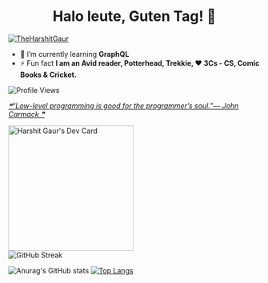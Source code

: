 
<h1 align="center">Halo leute, Guten Tag! 🖖</h1>

<p align="left"> <a href="https://twitter.com/TheHarshitGaur" target="blank"><img src="https://img.shields.io/twitter/follow/TheHarshitGaur?color=green&logo=Twitter&logoColor=dark%20blue&style=for-the-badge" alt="TheHarshitGaur" /></a> </p>

- 🌱 I’m currently learning **GraphQL**
- ⚡ Fun fact **I am an Avid reader, Potterhead, Trekkie, ❤️ 3Cs - CS, Comic Books & Cricket.**

![Profile Views](https://komarev.com/ghpvc/?username=harshit2000)

<a href='#'>
<!--STARTS_HERE_QUOTE_README-->
<i>❝“Low-level programming is good for the programmer’s soul.”— John Carmack   ❞</i>
<!--ENDS_HERE_QUOTE_README-->
</a>

<a href="https://app.daily.dev/gaurharshit"><img src="https://api.daily.dev/devcards/78824259841c4b46a84be2738d2bec78.png?r=m9w" width="250" alt="Harshit Gaur's Dev Card"/></a>
<br>
![GitHub Streak](https://github-readme-streak-stats.herokuapp.com/?user=harshit2000)

![Anurag's GitHub stats](https://github-readme-stats.vercel.app/api?username=harshit2000&show_icons=true&theme=synthwave)
[![Top Langs](https://github-readme-stats.vercel.app/api/top-langs/?username=harshit2000&layout=compact)](https://github.com/anuraghazra/github-readme-stats)



